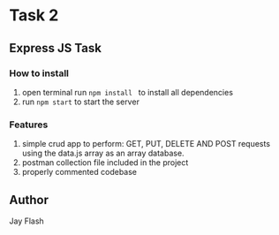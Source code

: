# Task 2

## Express JS Task
### How to install 
1. open terminal run ```npm install ``` to install all dependencies 
2. run ```npm start``` to start the server

### Features

1. simple crud app to perform: GET, PUT, DELETE AND POST requests using the data.js array as an array database.
2. postman collection file included in the project 
3. properly commented codebase

## Author
Jay Flash